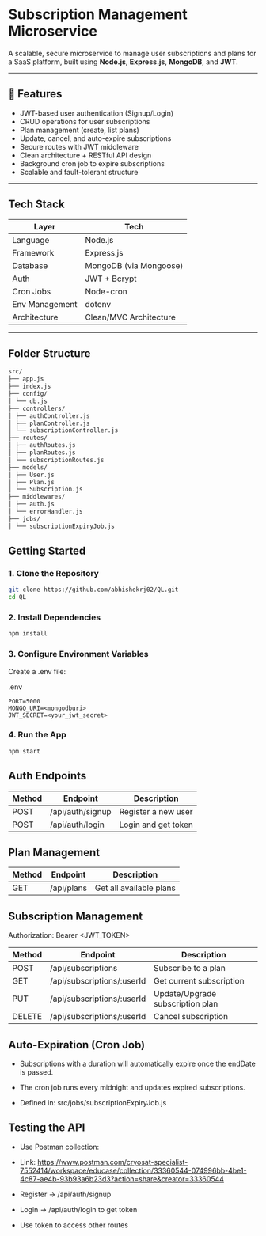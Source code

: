 # Subscription Management Microservice

A scalable, secure microservice to manage user subscriptions and plans for a SaaS platform, built using **Node.js**, **Express.js**, **MongoDB**, and **JWT**.

---

## 🔧 Features

- JWT-based user authentication (Signup/Login)
- CRUD operations for user subscriptions
- Plan management (create, list plans)
- Update, cancel, and auto-expire subscriptions
- Secure routes with JWT middleware
- Clean architecture + RESTful API design
- Background cron job to expire subscriptions
- Scalable and fault-tolerant structure

---

## Tech Stack

| Layer             | Tech                        |
|------------------|-----------------------------|
| Language         | Node.js                     |
| Framework        | Express.js                  |
| Database         | MongoDB (via Mongoose)      |
| Auth             | JWT + Bcrypt                |
| Cron Jobs        | Node-cron                   |
| Env Management   | dotenv                      |
| Architecture     | Clean/MVC Architecture      |

---

## Folder Structure
```bash
src/
├── app.js
├── index.js
├── config/
│ └── db.js
├── controllers/
│ ├── authController.js
│ ├── planController.js
│ └── subscriptionController.js
├── routes/
│ ├── authRoutes.js
│ ├── planRoutes.js
│ └── subscriptionRoutes.js
├── models/
│ ├── User.js
│ ├── Plan.js
│ └── Subscription.js
├── middlewares/
│ ├── auth.js
│ └── errorHandler.js
├── jobs/
│ └── subscriptionExpiryJob.js
```

## Getting Started

### 1. Clone the Repository

```bash
git clone https://github.com/abhishekrj02/QL.git
cd QL
```

### 2. Install Dependencies

```bash
npm install
```
### 3. Configure Environment Variables
Create a .env file:

.env
```
PORT=5000
MONGO_URI=<mongodburi>
JWT_SECRET=<your_jwt_secret>
```

### 4. Run the App

```bash
npm start
```

## Auth Endpoints
| Method  | Endpoint         | Description         |
|---------|------------------|---------------------|
| POST    | /api/auth/signup | Register a new user |
| POST	  | /api/auth/login	 | Login and get token |

## Plan Management
| Method  | Endpoint         | Description         |
|---------|------------------|---------------------|
|GET	|/api/plans	|Get all available plans|

## Subscription Management

Authorization: Bearer <JWT_TOKEN>

| Method  | Endpoint         | Description         |
|---------|------------------|---------------------|
|POST	|/api/subscriptions	|Subscribe to a plan|
|GET	|/api/subscriptions/:userId	|Get current subscription|
|PUT	|/api/subscriptions/:userId	|Update/Upgrade subscription plan|
|DELETE	|/api/subscriptions/:userId	|Cancel subscription|

## Auto-Expiration (Cron Job)

- Subscriptions with a duration will automatically expire once the endDate is passed.

- The cron job runs every midnight and updates expired subscriptions.

- Defined in: src/jobs/subscriptionExpiryJob.js


## Testing the API
- Use Postman collection:
- Link: https://www.postman.com/cryosat-specialist-7552414/workspace/educase/collection/33360544-074996bb-4be1-4c87-ae4b-93b93a6b23d3?action=share&creator=33360544

- Register → /api/auth/signup

- Login → /api/auth/login to get token

- Use token to access other routes

